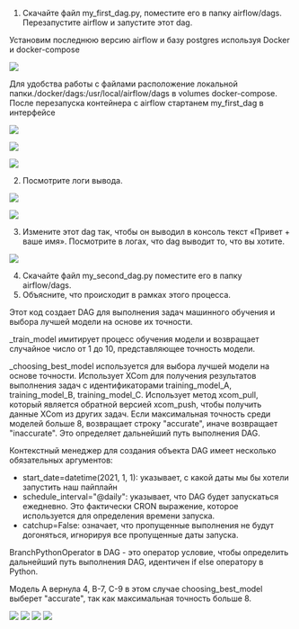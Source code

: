 1. Скачайте файл my_first_dag.py, поместите его в папку airflow/dags. Перезапустите airflow и запустите этот dag.

Установим последнюю версию airflow и базу postgres используя Docker и docker-compose

![](.hw5_images/bdcec3ac.png)

Для удобства работы с файлами расположение локальной папки./docker/dags:/usr/local/airflow/dags в volumes docker-compose. После перезапуска контейнера с airflow стартанем my_first_dag в интерфейсе

![](.hw5_images/1b5e4912.png)

![](.hw5_images/2561f5c8.png)

![](.hw5_images/74a1a361.png)

2. Посмотрите логи вывода.

![](.hw5_images/eb05c882.png)

![](.hw5_images/0391ad9c.png)

3. Измените этот dag так, чтобы он выводил в консоль текст «Привет + ваше имя». Посмотрите в логах, что dag выводит то, что вы хотите.

![](.hw5_images/1a4fdb75.png)

4. Скачайте файл my_second_dag.py поместите его в папку airflow/dags.
5. Объясните, что происходит в рамках этого процесса.

Этот код создает DAG для выполнения задач машинного обучения и выбора лучшей модели на основе их точности.

_train_model имитирует процесс обучения модели и возвращает случайное число от 1 до 10, представляющее точность модели.

_choosing_best_model используется для выбора лучшей модели на основе точности. Использует XCom для получения результатов выполнения задач с идентификаторами training_model_A, training_model_B, training_model_C.
Использует метод xcom_pull, который является обратной версией xcom_push, чтобы получить данные XCom из других задач.
Если максимальная точность среди моделей больше 8, возвращает строку "accurate", иначе возвращает "inaccurate". Это определяет дальнейший путь выполнения DAG.

Контекстный менеджер для создания объекта DAG имеет несколько обязательных аргументов:
- start_date=datetime(2021, 1, 1): указывает, с какой даты мы бы хотели запустить наш пайплайн
- schedule_interval="@daily": указывает, что DAG будет запускаться ежедневно. Это фактически CRON выражение, которое используется для определения времени запуска.
- catchup=False: означает, что пропущенные выполнения не будут догоняться, игнорируя все пропущенные даты запуска.

BranchPythonOperator в DAG - это оператор условие, чтобы определить дальнейший путь выполнения DAG, идентичен if else оператору в Python.

Модель А вернула 4, B-7, C-9 в этом случае choosing_best_model выберет "accurate", так как максимальная точность больше 8.

![](.hw5_images/5aceb012.png)
![](.hw5_images/f0aa7edd.png)
![](.hw5_images/c0bbd3fe.png)
![](.hw5_images/64efa1e4.png)
